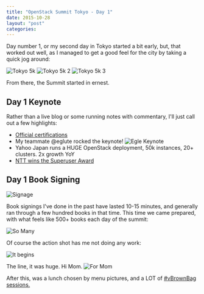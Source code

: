 ```yaml
---
title: "OpenStack Summit Tokyo - Day 1"
date: 2015-10-28
layout: "post"
categories: 
---
```


Day number 1, or my second day in Tokyo started a bit early, but, that worked out well, as I managed to get a good feel for the city by taking a quick jog around:

![Tokyo 5k](https://dl.dropboxusercontent.com/u/2201734/IMG_9332.JPG)
![Tokyo 5k 2](https://dl.dropboxusercontent.com/u/2201734/IMG_9339.JPG)
![Tokyo 5k 3](https://dl.dropboxusercontent.com/u/2201734/IMG_9342.JPG)

From there, the Summit started in ernest.

## Day 1 Keynote
Rather than a live blog or some running notes with commentary, I'll just call out a few highlights:
- [Official certifications](http://www.openstack.org/news/view/133/openstack-foundation-launches-professional-certification-program-for-openstack-cloud-administrators)
- My teammate @eglute rocked the keynote!
![Egle Keynote](https://pbs.twimg.com/media/CSSHwPVUEAAyqCx.jpg:large)
- Yahoo Japan runs a HUGE OpenStack deployment, 50k instances, 20+ clusters. 2x growth YoY
- [NTT wins the Superuser Award](http://superuser.openstack.org/articles/and-the-superuser-award-goes-to-e7207daf-6e31-4fc6-96b8-0c6108ada47a)

## Day 1 Book Signing

![Signage](https://pbs.twimg.com/media/CSSUFAcUkAAhot3.jpg)

Book signings I've done in the past have lasted 10-15 minutes, and generally ran through a few hundred books in that time. This time we came prepared, with what feels like 500+ books each day of the summit:

![So Many](https://pbs.twimg.com/media/CSSbrwQUwAAABfm.jpg)

Of course the action shot has me not doing any work:

![It begins](https://pbs.twimg.com/media/CSScSqxU8AAGqJQ.jpg)

The line, it was huge. Hi Mom.
![For Mom](https://pbs.twimg.com/media/CSSlkSnUwAAQhRH.jpg)

After this, was a lunch chosen by menu pictures, and a LOT of [#vBrownBag sessions.](https://t.co/hhKWU65kK9)